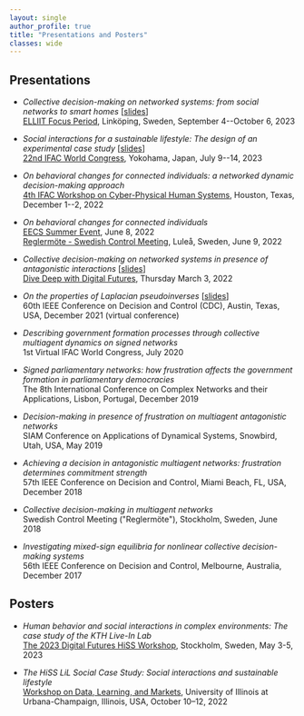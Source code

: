 ```yaml
---
layout: single
author_profile: true
title: "Presentations and Posters"
classes: wide
---
```


## Presentations
- *Collective decision-making on networked systems: from social networks to smart homes* [[slides](/presentations/230905-ELLIIT_slides.pdf)]\
[ELLIIT Focus Period](https://elliit.se/news-and-events/focus-period-linkoping-2023/), Linköping, Sweden, September 4--October 6, 2023

- *Social interactions for a sustainable lifestyle: The design of an experimental case study* [[slides](/presentations/230710-IFAC_slides.pdf)]\
[22nd IFAC World Congress](https://www.ifac2023.org/), Yokohama, Japan, July 9--14, 2023

- *On behavioral changes for connected individuals: a networked dynamic decision-making approach*\
[4th IFAC Workshop on Cyber-Physical Human Systems](https://www.cphs2022.org/), Houston, Texas, December 1--2, 2022

- *On behavioral changes for connected individuals*\
[EECS Summer Event](https://www.kth.se/eecs-summerevent-2022/), June 8, 2022\
[Reglermöte - Swedish Control Meeting](https://www.ltu.se/research/subjects/control/Reglermote?l=en/), Luleå, Sweden, June 9, 2022


- *Collective decision-making on networked systems in presence of antagonistic interactions* [[slides](/presentations/220303-DF_slides.pdf)]\
[Dive Deep with Digital Futures](https://www.digitalfutures.kth.se/event/collective-decision-making-on-networked-systems-in-presence-of-antagonistic-interactions/), Thursday March 3, 2022

- *On the properties of Laplacian pseudoinverses* [[slides](/presentations/211209-CDC_slides.pdf)]\
60th IEEE Conference on Decision and Control (CDC), 
Austin, Texas, USA, December 2021 (virtual conference)

- *Describing government formation processes through collective multiagent dynamics on signed networks*\
1st Virtual IFAC World Congress, July 2020

- *Signed parliamentary networks: how frustration affects the government formation in parliamentary democracies*\
The 8th International Conference on Complex Networks and their Applications,
Lisbon, Portugal, December 2019

- *Decision-making in presence of frustration on multiagent antagonistic networks*\
SIAM Conference on Applications of Dynamical Systems, 
Snowbird, Utah, USA, May 2019

- *Achieving a decision in antagonistic multiagent networks: frustration determines commitment strength*\
57th IEEE Conference on Decision and Control, Miami Beach, FL, USA, December 2018

- *Collective decision-making in multiagent networks*\
Swedish Control Meeting ("Reglermöte"),
Stockholm, Sweden, June 2018

- *Investigating mixed-sign equilibria for nonlinear collective decision-making systems*\
56th IEEE Conference on Decision and Control,
Melbourne, Australia, December 2017

## Posters
- *Human behavior and social interactions in complex environments: The case study of the KTH Live-In Lab*\
[The 2023 Digital Futures HiSS Workshop](https://www.hiss-digitalfutures.se/workshop-series/2023-hiss-workshop), 
Stockholm, Sweden, May 3-5, 2023

- *The HiSS LiL Social Case Study: Social interactions and sustainable lifestyle*\
[Workshop on Data, Learning, and Markets](https://c3dti.ai/events/workshops/data-learning-markets/), 
University of Illinois at Urbana-Champaign, Illinois, USA, October 10–12, 2022

